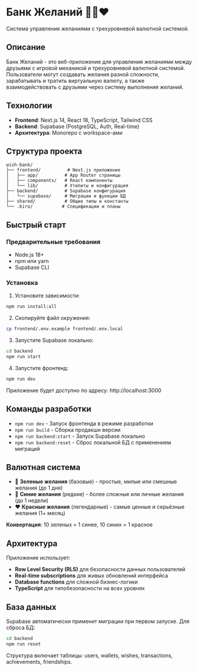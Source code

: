 # Банк Желаний 💚💙❤️

Система управления желаниями с трехуровневой валютной системой.

## Описание

Банк Желаний - это веб-приложение для управления желаниями между друзьями с игровой механикой и трехуровневой валютной системой. Пользователи могут создавать желания разной сложности, зарабатывать и тратить виртуальную валюту, а также взаимодействовать с друзьями через систему выполнения желаний.

## Технологии

- **Frontend**: Next.js 14, React 18, TypeScript, Tailwind CSS
- **Backend**: Supabase (PostgreSQL, Auth, Real-time)
- **Архитектура**: Monorepo с workspace-ами

## Структура проекта

```
wish-bank/
├── frontend/          # Next.js приложение
│   ├── app/          # App Router страницы
│   ├── components/   # React компоненты
│   └── lib/          # Утилиты и конфигурация
├── backend/          # Supabase конфигурация
│   └── supabase/     # Миграции и функции БД
├── shared/           # Общие типы и константы
└── .kiro/           # Спецификации и планы
```

## Быстрый старт

### Предварительные требования

- Node.js 18+
- npm или yarn
- Supabase CLI

### Установка

1. Установите зависимости:
```bash
npm run install:all
```

2. Скопируйте файл окружения:
```bash
cp frontend/.env.example frontend/.env.local
```

3. Запустите Supabase локально:
```bash
cd backend
npm run start
```

4. Запустите фронтенд:
```bash
npm run dev
```

Приложение будет доступно по адресу: http://localhost:3000

## Команды разработки

- `npm run dev` - Запуск фронтенда в режиме разработки
- `npm run build` - Сборка продакшн версии
- `npm run backend:start` - Запуск Supabase локально
- `npm run backend:reset` - Сброс локальной БД с применением миграций

## Валютная система

- 💚 **Зеленые желания** (базовые) - простые, милые или смешные желания (до 1 дня)
- 💙 **Синие желания** (редкие) - более сложные или личные желания (до 1 недели)
- ❤️ **Красные желания** (легендарные) - самые ценные и серьёзные желания (1+ месяц)

**Конвертация**: 10 зеленых = 1 синее, 10 синих = 1 красное

## Архитектура

Приложение использует:
- **Row Level Security (RLS)** для безопасности данных пользователей
- **Real-time subscriptions** для живых обновлений интерфейса
- **Database functions** для сложной бизнес-логики
- **TypeScript** для типобезопасности на всех уровнях

## База данных

Supabase автоматически применит миграции при первом запуске. Для сброса БД:

```bash
cd backend
npm run reset
```

Структура включает таблицы: users, wallets, wishes, transactions, achievements, friendships.